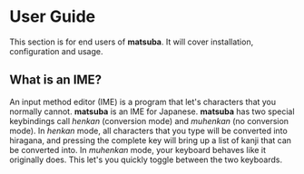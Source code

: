 # User Guide

This section is for end users of **matsuba**. It will cover installation, configuration and usage.

## What is an IME?

An input method editor (IME) is a program that let's characters that
you normally cannot. **matsuba** is an IME for Japanese. **matsuba**
has two special keybindings call *henkan* (conversion mode) and
*muhenkan* (no conversion mode). In *henkan* mode, all characters that
you type will be converted into hiragana, and pressing the complete
key will bring up a list of kanji that can be converted into. In
*muhenkan* mode, your keyboard behaves like it originally does. This
let's you quickly toggle between the two keyboards.
